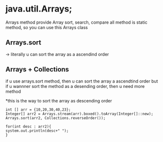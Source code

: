 java.util.Arrays;
===================
Arrays method provide Array sort, search, compare
all method is static method, so you can use this Arrays class

## Arrays.sort 
-> literally u can sort the array as a ascendind order

## Arrays + Collections
if u use arrays.sort method, then u can sort the array a ascendtind order
but if u wannner sort the method as a desending order, then u need more method

*this is the way to sort the array as descending order

```
int [] arr = {10,20,30,40,23};
Integer[] arr2 = Arrays.stream(arr).boxed().toArray(Integer[]::new);
Arrays.sort(arr2, Collections.reverseOrder());

for(int desc : arr2){
system.out.println(desc+" ");
}
```
